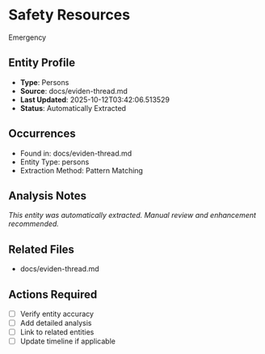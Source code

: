# Safety Resources
Emergency

## Entity Profile
- **Type**: Persons
- **Source**: docs/eviden-thread.md
- **Last Updated**: 2025-10-12T03:42:06.513529
- **Status**: Automatically Extracted

## Occurrences
- Found in: docs/eviden-thread.md
- Entity Type: persons
- Extraction Method: Pattern Matching

## Analysis Notes
*This entity was automatically extracted. Manual review and enhancement recommended.*

## Related Files
- docs/eviden-thread.md

## Actions Required
- [ ] Verify entity accuracy
- [ ] Add detailed analysis
- [ ] Link to related entities
- [ ] Update timeline if applicable
